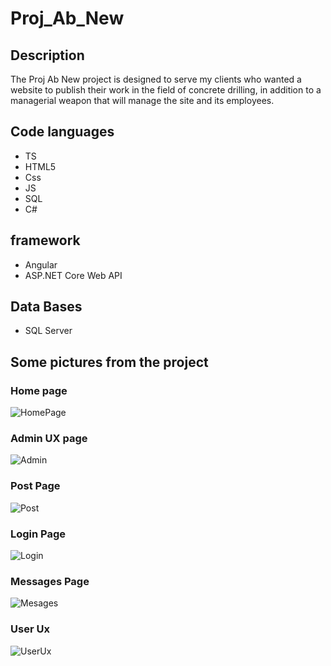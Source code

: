 # Proj_Ab_New


## Description
The Proj Ab New project is designed to serve my clients who wanted a website to publish their work in the field of concrete drilling, in addition to a managerial weapon that will manage the site and its employees.
## Code languages
- TS
- HTML5
- Css
- JS
- SQL
- C#

## framework
- Angular
- ASP.NET Core Web API

## Data Bases
- SQL Server

## Some pictures from the project
### Home page
![HomePage](https://github.com/tal45859/Proj_Ab_New/blob/main/screns/home.png)
### Admin UX page
![Admin](https://github.com/tal45859/Proj_Ab_New/blob/main/screns/AdminUX.png)
### Post Page
![Post](https://github.com/tal45859/Proj_Ab_New/blob/main/screns/asad.png)
### Login Page
![Login](https://github.com/tal45859/Proj_Ab_New/blob/main/screns/login.png)
### Messages Page
![Mesages](https://github.com/tal45859/Proj_Ab_New/blob/main/screns/messages.png)
### User Ux 
![UserUx](https://github.com/tal45859/Proj_Ab_New/blob/main/screns/userUI.png)
